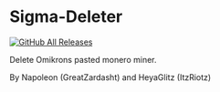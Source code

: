 # Sigma-Deleter
[![GitHub All Releases](https://img.shields.io/github/downloads/XatzClient/Sigma-Deleter/total.svg)](https://github.com/XatzClient/Sigma-Deleter/releases)


Delete Omikrons pasted monero miner.


By Napoleon (GreatZardasht) and HeyaGlitz (ItzRiotz)
